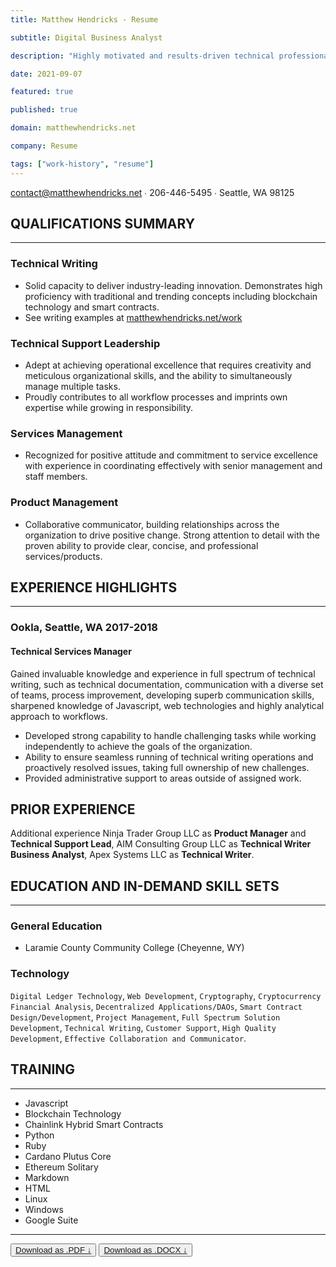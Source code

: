 ```yaml
---
title: Matthew Hendricks - Resume

subtitle: Digital Business Analyst

description: "Highly motivated and results-driven technical professional with ability to manage the full spectrum of financial technology with an excellent reputation for resolving problems while improving customer satisfaction. Possess rich knowledge of hands-on traditional finance, modern programming concepts and content management systems."

date: 2021-09-07

featured: true

published: true

domain: matthewhendricks.net

company: Resume

tags: ["work-history", "resume"]
---
```


[contact@matthewhendricks.net](mailto:contact@matthewhendricks.net) ∙ 206-446-5495 ∙ Seattle, WA 98125

## QUALIFICATIONS SUMMARY

---

### Technical Writing

- Solid capacity to deliver industry-leading innovation. Demonstrates high proficiency with traditional and trending concepts including blockchain technology and smart contracts.
- See writing examples at [matthewhendricks.net/work](https://matthewhendricks.net/work/)

### Technical Support Leadership

- Adept at achieving operational excellence that requires creativity and meticulous organizational skills, and the ability to simultaneously manage multiple tasks.
- Proudly contributes to all workflow processes and imprints own expertise while growing in responsibility.

### Services Management

- Recognized for positive attitude and commitment to service excellence with experience in coordinating effectively with senior management and staff members.

### Product Management

- Collaborative communicator, building relationships across the organization to drive positive change.
  Strong attention to detail with the proven ability to provide clear, concise, and professional services/products.

## EXPERIENCE HIGHLIGHTS

---

### Ookla, Seattle, WA 2017-2018

#### Technical Services Manager

Gained invaluable knowledge and experience in full spectrum of technical writing, such as technical documentation, communication with a diverse set of teams, process improvement, developing superb communication skills, sharpened knowledge of Javascript, web technologies and highly analytical approach to workflows.

- Developed strong capability to handle challenging tasks while working independently to achieve the goals of the organization.
- Ability to ensure seamless running of technical writing operations and proactively resolved issues, taking full ownership of new challenges.
- Provided administrative support to areas outside of assigned work.

## PRIOR EXPERIENCE

Additional experience Ninja Trader Group LLC as **Product Manager** and **Technical Support Lead**, AIM Consulting Group LLC as **Technical Writer Business Analyst**, Apex Systems LLC as **Technical Writer**.

## EDUCATION AND IN-DEMAND SKILL SETS

---

### General Education

- Laramie County Community College (Cheyenne, WY)

### Technology

`Digital Ledger Technology`, `Web Development`, `Cryptography`, `Cryptocurrency Financial Analysis`, `Decentralized Applications/DAOs`, `Smart Contract Design/Development`, `Project Management`, `Full Spectrum Solution Development`, `Technical Writing`, `Customer Support`, `High Quality Development`, `Effective Collaboration and Communicator`.

## TRAINING

---

- Javascript
- Blockchain Technology
- Chainlink Hybrid Smart Contracts
- Python
- Ruby
- Cardano Plutus Core
- Ethereum Solitary
- Markdown
- HTML
- Linux
- Windows
- Google Suite

---

<div class="w-full m-auto py-4" >
<button
class="bg-transparent p-2 text-xs hover:bg-blue-100 font-semibold py-2 px-4 border border-blue-500 hover:border-transparent rounded"> <a class="text-blue-500 cursor-pointer dark:text-gray-400 hover:text-gray-700 dark:hover:text-gray-300" href="/Matthew_Hendricks-CV.pdf">Download as .PDF &darr;</a></button>
<button class="bg-transparent p-2 text-xs hover:bg-blue-100 font-semibold py-2 px-4 border border-blue-500 hover:border-transparent rounded">
<a class="text-blue-500 cursor-pointer dark:text-gray-400 hover:text-gray-700 dark:hover:text-gray-300" href="/Matthew_Hendricks-CV.docx">Download as .DOCX &darr;</a>
</button>
